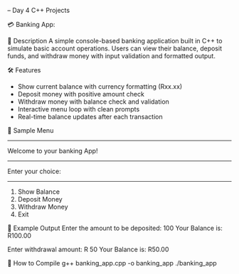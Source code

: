 – Day 4 C++ Projects

💳 Banking App:

📌 Description
A simple console-based banking application built in C++ to simulate basic account operations. Users can view their balance, deposit funds, and withdraw money with input validation and formatted output.

🛠️ Features
- Show current balance with currency formatting (Rxx.xx)
- Deposit money with positive amount check
- Withdraw money with balance check and validation
- Interactive menu loop with clean prompts
- Real-time balance updates after each transaction

📄 Sample Menu
*****************************
Welcome to your banking App!
*****************************
Enter your choice:
*****************************
1. Show Balance
2. Deposit Money
3. Withdraw Money
4. Exit

🧮 Example Output
Enter the amount to be deposited: 100
Your Balance is: R100.00

Enter withdrawal amount: R 50
Your Balance is: R50.00

🔧 How to Compile
g++ banking_app.cpp -o banking_app
./banking_app
